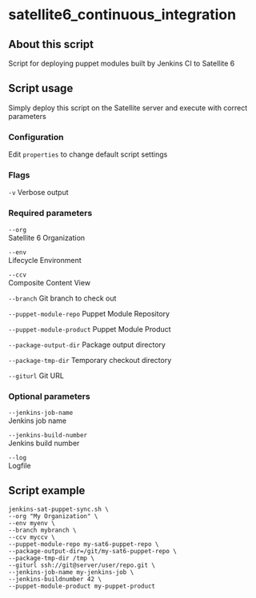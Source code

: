 # satellite6_continuous_integration
## About this script
Script for deploying puppet modules built by Jenkins CI to Satellite 6

## Script usage
Simply deploy this script on the Satellite server and execute with correct parameters

### Configuration
Edit `properties` to change default script settings

### Flags
  `-v`
    Verbose output

### Required parameters
  `--org`                 
    Satellite 6 Organization


  `--env`                      
    Lifecycle Environment


  `--ccv`                   
    Composite Content View


  `--branch`
    Git branch to check out


  `--puppet-module-repo`
    Puppet Module Repository


  `--puppet-module-product`
    Puppet Module Product


  `--package-output-dir`
    Package output directory


  `--package-tmp-dir`
    Temporary checkout directory


  `--giturl`
    Git URL

### Optional parameters
  `--jenkins-job-name`         
    Jenkins job name

  `--jenkins-build-number`    
    Jenkins build number

  `--log`  
    Logfile

## Script example

```
jenkins-sat-puppet-sync.sh \
--org "My Organization" \
--env myenv \
--branch mybranch \
--ccv myccv \
--puppet-module-repo my-sat6-puppet-repo \
--package-output-dir=/git/my-sat6-puppet-repo \
--package-tmp-dir /tmp \
--giturl ssh://git@server/user/repo.git \
--jenkins-job-name my-jenkins-job \
--jenkins-buildnumber 42 \
--puppet-module-product my-puppet-product
```
